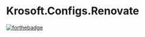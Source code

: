 # Krosoft.Configs.Renovate

[![forthebadge](https://forthebadge.com/images/badges/built-with-love.svg)](https://forthebadge.com)
